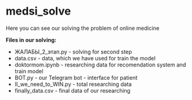 # medsi_solve
Here you can see our solving the problem of online medicine

**Files in our solving:**

- ЖАЛАБЫ_2_этап.py - solving for second step
- data.csv - data, which we have used for train the model
- doktormom.ipynb - researching data for recomendation system and train model
- BOT.py - our Telegram bot - interface for patient
- II_we_need_to_WIN.py - total researching data
- finally_data.csv - final data of our researching

